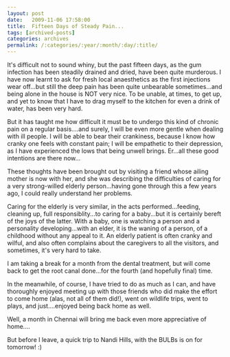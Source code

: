 ```yaml
---
layout: post
date:	2009-11-06 17:58:00
title:  Fifteen Days of Steady Pain...
tags: [archived-posts]
categories: archives
permalink: /:categories/:year/:month/:day/:title/
---
```

It's difficult not to sound whiny, but the past fifteen days, as the gum infection has been steadily drained and dried, have been quite murderous. I have now learnt to ask for fresh local anaesthetics as the first injections wear off...but still the deep pain has been quite unbearable sometimes...and being alone in the house is NOT very nice. To be unable, at times, to get up, and yet to know that I have to drag myself to the kitchen for even a drink of water, has been very hard. 

But it has taught me how difficult it must be to undergo this kind of chronic pain on a regular basis....and surely, I will be even more gentle when dealing with ill people. I will be able to bear their crankiness, because I know how cranky one feels with constant pain; I will be empathetic to their depression, as I have experienced the lows that being unwell brings. Er...all these good intentions are there now...

These thoughts have been brought out by visiting a friend whose ailing mother is now with her, and she was describing the difficulties of caring for a very strong-willed elderly person...having gone through this a few years ago, I could really understand her problems.

Caring for the elderly is very similar, in the acts performed...feeding, cleaning up, full responsiblity...to caring for a baby...but it is certainly bereft of the joys of the latter. With a baby, one is watching a person and a personality developing...with an elder, it is the waning of a person, of a childhood without any appeal to it. An elderly patient is often cranky and wilful, and also often complains about the caregivers to all the visitors, and sometimes, it's very hard to take.

I am taking a break for a month from the dental treatment, but will come back to get the root canal done...for the fourth (and hopefully final) time.

In the meanwhile, of course, I have tried to do as much as I can, and have thoroughly enjoyed meeting up with those friends who did make the effort to come home (alas, not all of them did!), went on wildlife trips, went to plays, and just....enjoyed being back home as well.

Well, a month in Chennai will bring me back even more appreciative of home....

But before I leave, a quick trip to Nandi Hills, with the BULBs is on for tomorrow! :)
